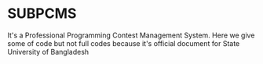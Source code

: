 # SUBPCMS 
 It's a Professional Programming Contest Management System. Here we give some of code but not full codes because it's official document for State University of Bangladesh
